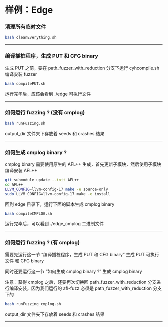 # 样例：Edge

### 清理所有临时文件

```bash
bash cleanEverything.sh
```

---

### 编译插桩程序，生成 PUT 和 CFG binary

生成 PUT 之前，要在 path_fuzzer_with_reduction 分支下运行 cyhcompile.sh 编译安装 fuzzer

```bash
bash compilePUT.sh
```

运行完毕后，应该会看到 ./edge 可执行文件

---

### 如何运行 fuzzing ? (没有 cmplog)

```bash
bash runFuzzing.sh
```

output_dir 文件夹下存放着 seeds 和 crashes 结果 

---

### 如何生成 cmplog binary ?

cmplog binary 需要使用原生的 AFL++ 生成，首先更新子模块，然后使用子模块编译安装 AFL++
```bash
git submodule update --init AFL++
cd AFL++
LLVM_CONFIG=llvm-config-17 make -e source-only
sudo LLVM_CONFIG=llvm-config-17 make -e install
```

回到 edge 目录下，运行下面的脚本生成 cmplog binary
```bash
bash compileCMPLOG.sh
```

运行完毕后，可以看到 ./edge_cmplog 二进制文件

---

### 如何运行 fuzzing ? (有 cmplog)

需要先运行这一节 “编译插桩程序，生成 PUT 和 CFG binary” 生成 PUT 可执行文件 和 CFG binary

同时还要运行这一节 “如何生成 cmplog binary ?” 生成 cmplog binary

注意：获得 cmplog 之后，还要再次切换回 path_fuzzer_with_reduction 分支进行编译安装，因为我们运行的 afl-fuzz 必须是 path_fuzzer_with_reduction 分支下的

```bash
bash runFuzzing_cmplog.sh
```

output_dir 文件夹下存放着 seeds 和 crashes 结果 

---





